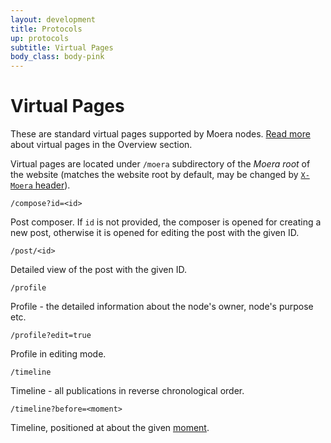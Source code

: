 ```yaml
---
layout: development
title: Protocols
up: protocols
subtitle: Virtual Pages
body_class: body-pink
---
```


# Virtual Pages

These are standard virtual pages supported by Moera nodes.
[Read more][1] about virtual pages in the Overview section.

Virtual pages are located under `/moera` subdirectory of the *Moera
root* of the website (matches the website root by default, may be
changed by [`X-Moera` header][2]).

`/compose?id=<id>`

Post composer. If `id` is not provided, the composer is opened for
creating a new post, otherwise it is opened for editing the post with
the given ID.

`/post/<id>`

Detailed view of the post with the given ID.

`/profile`

Profile - the detailed information about the node's owner, node's
purpose etc.

`/profile?edit=true`

Profile in editing mode.

`/timeline`

Timeline - all publications in reverse chronological order.

`/timeline?before=<moment>`

Timeline, positioned at about the given [moment][3].

[1]: /overview/browser-extension.html
[2]: /development/protocols/headers.html
[3]: /development/protocols/moment.html